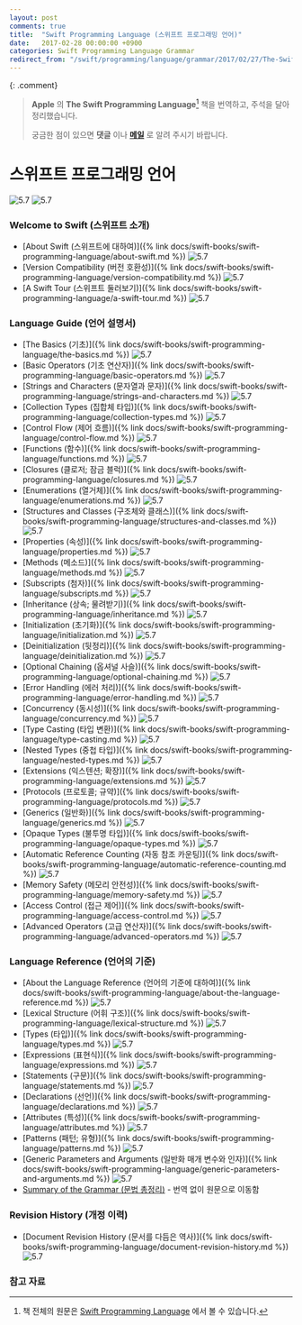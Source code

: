 ```yaml
---
layout: post
comments: true
title:  "Swift Programming Language (스위프트 프로그래밍 언어)"
date:   2017-02-28 00:00:00 +0900
categories: Swift Programming Language Grammar
redirect_from: "/swift/programming/language/grammar/2017/02/27/The-Swift-Programming-Language.html"
---
```

{: .comment}
> **Apple** 의 **The Swift Programming Language**[^Swift-Programming-Language] 책을 번역하고, 주석을 달아 정리했습니다.
>
> 궁금한 점이 있으면 **댓글** 이나 <a href="mailto:{{ site.email }}">**메일**</a> 로 알려 주시기 바랍니다.

# 스위프트 프로그래밍 언어

![5.7](https://img.shields.io/badge/Translation%20Complete-5.7-green) ![5.7](https://img.shields.io/badge/Translation%20Ongoing-5.7-yellow)

### Welcome to Swift (스위프트 소개)

* [About Swift (스위프트에 대하여)]({% link docs/swift-books/swift-programming-language/about-swift.md %}) ![5.7](https://img.shields.io/badge/-5.7-green)
* [Version Compatibility (버전 호환성)]({% link docs/swift-books/swift-programming-language/version-compatibility.md %}) ![5.7](https://img.shields.io/badge/-5.7-green)
* [A Swift Tour (스위프트 둘러보기)]({% link docs/swift-books/swift-programming-language/a-swift-tour.md %}) ![5.7](https://img.shields.io/badge/-5.7-green)

### Language Guide (언어 설명서)

* [The Basics (기초)]({% link docs/swift-books/swift-programming-language/the-basics.md %}) ![5.7](https://img.shields.io/badge/-5.7-green)
* [Basic Operators (기초 연산자)]({% link docs/swift-books/swift-programming-language/basic-operators.md %}) ![5.7](https://img.shields.io/badge/-5.7-green)
* [Strings and Characters (문자열과 문자)]({% link docs/swift-books/swift-programming-language/strings-and-characters.md %}) ![5.7](https://img.shields.io/badge/-5.7-green)
* [Collection Types (집합체 타입)]({% link docs/swift-books/swift-programming-language/collection-types.md %}) ![5.7](https://img.shields.io/badge/-5.7-green)
* [Control Flow (제어 흐름)]({% link docs/swift-books/swift-programming-language/control-flow.md %}) ![5.7](https://img.shields.io/badge/-5.7-green)
* [Functions (함수)]({% link docs/swift-books/swift-programming-language/functions.md %}) ![5.7](https://img.shields.io/badge/-5.7-green)
* [Closures (클로저; 잠금 블럭)]({% link docs/swift-books/swift-programming-language/closures.md %}) ![5.7](https://img.shields.io/badge/-5.7-green)
* [Enumerations (열거체)]({% link docs/swift-books/swift-programming-language/enumerations.md %}) ![5.7](https://img.shields.io/badge/-5.7-green)
* [Structures and Classes (구조체와 클래스)]({% link docs/swift-books/swift-programming-language/structures-and-classes.md %}) ![5.7](https://img.shields.io/badge/-5.7-green)
* [Properties (속성)]({% link docs/swift-books/swift-programming-language/properties.md %}) ![5.7](https://img.shields.io/badge/-5.7-green)
* [Methods (메소드)]({% link docs/swift-books/swift-programming-language/methods.md %}) ![5.7](https://img.shields.io/badge/-5.7-green)
* [Subscripts (첨자)]({% link docs/swift-books/swift-programming-language/subscripts.md %}) ![5.7](https://img.shields.io/badge/-5.7-green)
* [Inheritance (상속; 물려받기)]({% link docs/swift-books/swift-programming-language/inheritance.md %}) ![5.7](https://img.shields.io/badge/-5.7-green)
* [Initialization (초기화)]({% link docs/swift-books/swift-programming-language/initialization.md %}) ![5.7](https://img.shields.io/badge/-5.7-green)
* [Deinitialization (뒷정리)]({% link docs/swift-books/swift-programming-language/deinitialization.md %}) ![5.7](https://img.shields.io/badge/-5.7-green)
* [Optional Chaining (옵셔널 사슬)]({% link docs/swift-books/swift-programming-language/optional-chaining.md %}) ![5.7](https://img.shields.io/badge/-5.7-green)
* [Error Handling (에러 처리)]({% link docs/swift-books/swift-programming-language/error-handling.md %}) ![5.7](https://img.shields.io/badge/-5.7-green)
* [Concurrency (동시성)]({% link docs/swift-books/swift-programming-language/concurrency.md %}) ![5.7](https://img.shields.io/badge/-5.7-green)
* [Type Casting (타입 변환)]({% link docs/swift-books/swift-programming-language/type-casting.md %}) ![5.7](https://img.shields.io/badge/-5.7-green)
* [Nested Types (중첩 타입)]({% link docs/swift-books/swift-programming-language/nested-types.md %}) ![5.7](https://img.shields.io/badge/-5.7-green)
* [Extensions (익스텐션; 확장)]({% link docs/swift-books/swift-programming-language/extensions.md %}) ![5.7](https://img.shields.io/badge/-5.7-green)
* [Protocols (프로토콜; 규약)]({% link docs/swift-books/swift-programming-language/protocols.md %}) ![5.7](https://img.shields.io/badge/-5.7-green)
* [Generics (일반화)]({% link docs/swift-books/swift-programming-language/generics.md %}) ![5.7](https://img.shields.io/badge/-5.7-green)
* [Opaque Types (불투명 타입)]({% link docs/swift-books/swift-programming-language/opaque-types.md %}) ![5.7](https://img.shields.io/badge/-5.7-green)
* [Automatic Reference Counting (자동 참조 카운팅)]({% link docs/swift-books/swift-programming-language/automatic-reference-counting.md %}) ![5.7](https://img.shields.io/badge/-5.7-green)
* [Memory Safety (메모리 안전성)]({% link docs/swift-books/swift-programming-language/memory-safety.md %}) ![5.7](https://img.shields.io/badge/-5.7-green)
* [Access Control (접근 제어)]({% link docs/swift-books/swift-programming-language/access-control.md %}) ![5.7](https://img.shields.io/badge/-5.7-green)
* [Advanced Operators (고급 연산자)]({% link docs/swift-books/swift-programming-language/advanced-operators.md %}) ![5.7](https://img.shields.io/badge/-5.7-green)

### Language Reference (언어의 기준)

* [About the Language Reference (언어의 기준에 대하여)]({% link docs/swift-books/swift-programming-language/about-the-language-reference.md %}) ![5.7](https://img.shields.io/badge/-5.7-green)
* [Lexical Structure (어휘 구조)]({% link docs/swift-books/swift-programming-language/lexical-structure.md %}) ![5.7](https://img.shields.io/badge/-5.7-green)
* [Types (타입)]({% link docs/swift-books/swift-programming-language/types.md %}) ![5.7](https://img.shields.io/badge/-5.7-green)
* [Expressions (표현식)]({% link docs/swift-books/swift-programming-language/expressions.md %}) ![5.7](https://img.shields.io/badge/-5.7-green)
* [Statements (구문)]({% link docs/swift-books/swift-programming-language/statements.md %}) ![5.7](https://img.shields.io/badge/-5.7-green)
* [Declarations (선언)]({% link docs/swift-books/swift-programming-language/declarations.md %}) ![5.7](https://img.shields.io/badge/-5.7-green)
* [Attributes (특성)]({% link docs/swift-books/swift-programming-language/attributes.md %}) ![5.7](https://img.shields.io/badge/-5.7-green)
* [Patterns (패턴; 유형)]({% link docs/swift-books/swift-programming-language/patterns.md %}) ![5.7](https://img.shields.io/badge/-5.7-green)
* [Generic Parameters and Arguments (일반화 매개 변수와 인자)]({% link docs/swift-books/swift-programming-language/generic-parameters-and-arguments.md %}) ![5.7](https://img.shields.io/badge/-5.7-green)
* [Summary of the Grammar (문법 총정리)](https://docs.swift.org/swift-book/ReferenceManual/zzSummaryOfTheGrammar.html#) - 번역 없이 원문으로 이동함

### Revision History (개정 이력)

* [Document Revision History (문서를 다듬은 역사)]({% link docs/swift-books/swift-programming-language/document-revision-history.md %}) ![5.7](https://img.shields.io/badge/-5.7-green)

### 참고 자료

[^Swift-Programming-Language]: 책 전체의 원문은 [Swift Programming Language](https://docs.swift.org/swift-book/GuidedTour/GuidedTour.html) 에서 볼 수 있습니다.